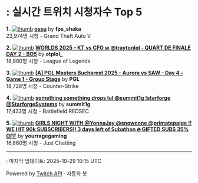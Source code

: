 # : 실시간 트위치 시청자수 Top 5

**1.** [![thumb](https://static-cdn.jtvnw.net/previews-ttv/live_user_fps_shaka-320x180.jpg)](https://twitch.tv/fps_shaka)
**[ossu](https://twitch.tv/fps_shaka)** by **fps_shaka**<br>23,974명 시청  - Grand Theft Auto V

**2.** [![thumb](https://static-cdn.jtvnw.net/previews-ttv/live_user_otplol_-320x180.jpg)](https://twitch.tv/otplol_)
**[WORLDS 2025 - KT vs CFO w @traytonlol - QUART DE FINALE DAY 2 - BO5](https://twitch.tv/otplol_)** by **otplol_**<br>18,880명 시청  - League of Legends

**3.** [![thumb](https://static-cdn.jtvnw.net/previews-ttv/live_user_pgl-320x180.jpg)](https://twitch.tv/PGL)
**[[A] PGL Masters Bucharest 2025 - Aurora vs SAW - Day 4 - Game 1 - Group Stage](https://twitch.tv/PGL)** by **PGL**<br>18,728명 시청  - Counter-Strike

**4.** [![thumb](https://static-cdn.jtvnw.net/previews-ttv/live_user_summit1g-320x180.jpg)](https://twitch.tv/summit1g)
**[something something drops lul @summit1g !starforge @StarforgeSystems](https://twitch.tv/summit1g)** by **summit1g**<br>17,433명 시청  - Battlefield REDSEC

**5.** [![thumb](https://static-cdn.jtvnw.net/previews-ttv/live_user_yourragegaming-320x180.jpg)](https://twitch.tv/yourragegaming)
**[GIRLS NIGHT WITH @YonnaJay @snowcone @primatepaige !! WE HIT 90k SUBSCRIBERS!! 3 days left of Subathon 🔥 GIFTED SUBS 35% OFF](https://twitch.tv/yourragegaming)** by **yourragegaming**<br>16,860명 시청  - Just Chatting


---
: 마지막 업데이트: 2025-10-29 10:15 UTC

Powered by [Twitch API](https://dev.twitch.tv/docs/api/reference) · 자동화 봇